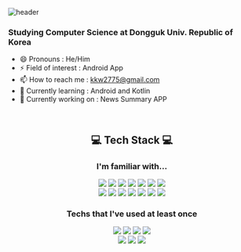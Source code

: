 ![header](https://capsule-render.vercel.app/api?type=Waving&color=gradient&height=200&section=header&text=Hi,%20I'm%20KWANWOO%20👋&fontSize=30)
### Studying Computer Science at Dongguk Univ. Republic of Korea
- 😄 Pronouns : He/Him
- ⚡ Field of interest : Android App
- 📫 How to reach me : kkw2775@gmail.com
- 🌱 Currently learning : Android and Kotlin
- 🔭 Currently working on : News Summary APP

</br>
<h2 align='center'>💻 Tech Stack 💻</h2>
<p align="center" vertical-align='center'>
<h3 align="center">I'm familiar with...</h3>
<p align="center">
<img src='https://img.shields.io/badge/Kotlin-7F52FF?style=for-the-badge&logo=Kotlin&nbspAccess&logoColor=white'/></t></t>
<img src='https://img.shields.io/badge/Java-F89820?style=for-the-badge&logo=java&logoColor=white'/></t></t>
<img src='https://img.shields.io/badge/Python-306998?style=for-the-badge&logo=python&logoColor=white'/></t></t>
<img src='https://img.shields.io/badge/C++-452170?style=for-the-badge&logo=cplusplus&logoColor=white'/></t></t>
<img src='https://img.shields.io/badge/C-A8B9CC?style=for-the-badge&logo=c&logoColor=white'/></t></t>
<img src='https://img.shields.io/badge/Dart-0175C2?style=for-the-badge&logo=Dart&logoColor=white'/></t></t>
<img src='https://img.shields.io/badge/Flutter-54C5F8?style=for-the-badge&logo=flutter&logoColor=white'/></br>
<img src='https://img.shields.io/badge/JavaScript-yellow?style=for-the-badge&logo=javascript&logoColor=white'/></t></t>
<img src='https://img.shields.io/badge/HTML-E34F26?style=for-the-badge&logo=HTML5&logoColor=white'/></t></t>
<img src='https://img.shields.io/badge/CSS-0B3861?style=for-the-badge&logo=CSS3&logoColor=white'/></t></t>
<img src='https://img.shields.io/badge/Firebase-FFCA28?style=for-the-badge&logo=Firebase&logoColor=white'/></t></t>
<img src='https://img.shields.io/badge/AWS-232F3E?style=for-the-badge&logo=Amazon&nbspAWS&logoColor=white'/></t></t>
<img src='https://img.shields.io/badge/Oracle-F80000?style=for-the-badge&logo=Oracle&logoColor=white'/></t></t>
<img src='https://img.shields.io/badge/MySQL-4479A1?style=for-the-badge&logo=MySQL&logoColor=white'/></t></t>
</p>

<h3 align="center">Techs that I've used at least once</h3>
<p align="center">
<img src='https://img.shields.io/badge/React-61DAFB?style=for-the-badge&logo=React&logoColor=white'/></t></t>
<img src='https://img.shields.io/badge/Vue.js-4FC08D?style=for-the-badge&logo=Vue.js&nbspAccess&logoColor=white'/></t></t>
<img src='https://img.shields.io/badge/Django-092E20?style=for-the-badge&logo=Django&logoColor=white'/></t></t>
<img src='https://img.shields.io/badge/Node.js-339933?style=for-the-badge&logo=Node.js&logoColor=white'/></br>
<img src='https://img.shields.io/badge/SQLite-003B57?style=for-the-badge&logo=SQLite&logoColor=white'/></t></t>
<img src='https://img.shields.io/badge/TensorFlow-FF6F00?style=for-the-badge&logo=TensorFlow&logoColor=white'/></t></t>
<img src='https://img.shields.io/badge/OpenCV-5C3EE8?style=for-the-badge&logo=OpenCV&logoColor=white'/>
</p>
</p>

